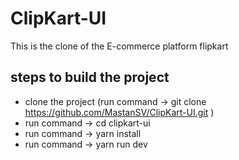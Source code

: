 # ClipKart-UI
This is the clone of the E-commerce platform flipkart

## steps to build the project
- clone the project (run command -> git clone https://github.com/MastanSV/ClipKart-UI.git )
- run command -> cd clipkart-ui
- run command -> yarn install
- run command -> yarn run dev
